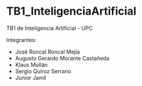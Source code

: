 # TB1_InteligenciaArtificial
TB1 de Inteligencia Artificial - UPC

Integrantes:
-   José Roncal Roncal Mejía
-   Augusto Gerardo Morante Castañeda
-   Klaus Mollán
-   Sergio Quiroz Serrano
-   Junior Jamil